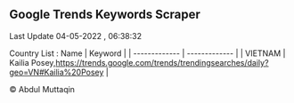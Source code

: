 

## Google Trends Keywords Scraper 
 
Last Update 04-05-2022 , 06:38:32

Country List :
 Name  | Keyword |
| ------------- | ------------- |
| VIETNAM | Kailia Posey,https://trends.google.com/trends/trendingsearches/daily?geo=VN#Kailia%20Posey |



© Abdul Muttaqin 
